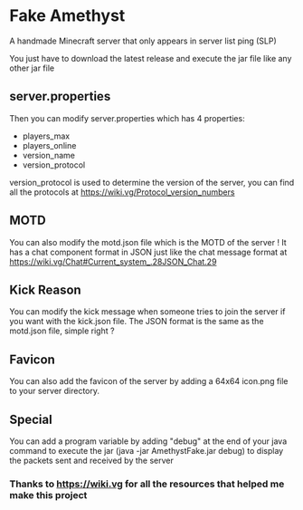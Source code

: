 # Fake Amethyst
A handmade Minecraft server that only appears in server list ping (SLP)

You just have to download the latest release and execute the jar file like any other jar file

## server.properties

Then you can modify server.properties which has 4 properties:
- players_max
- players_online
- version_name
- version_protocol

version_protocol is used to determine the version of the server, you can find all the protocols at https://wiki.vg/Protocol_version_numbers

## MOTD

You can also modify the motd.json file which is the MOTD of the server !
It has a chat component format in JSON just like the chat message format at https://wiki.vg/Chat#Current_system_.28JSON_Chat.29

## Kick Reason

You can modify the kick message when someone tries to join the server if you want with the kick.json file.
The JSON format is the same as the motd.json file, simple right ?

## Favicon

You can also add the favicon of the server by adding a 64x64 icon.png file to your server directory.

## Special

You can add a program variable by adding "debug" at the end of your java command to execute the jar (java -jar AmethystFake.jar debug) to display the packets sent and received by the server

### Thanks to https://wiki.vg for all the resources that helped me make this project
